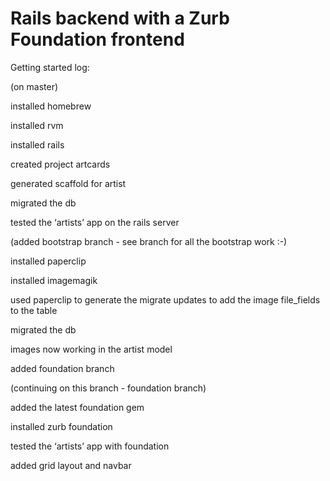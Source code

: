 Rails backend with a Zurb Foundation frontend 
=============================================

Getting started log:

(on master)

installed homebrew

installed rvm

installed rails

created project artcards

generated scaffold for artist

migrated the db

tested the ‘artists’ app on the rails server

(added bootstrap branch - see branch for all the bootstrap work :-)

installed paperclip

installed imagemagik

used paperclip to generate the migrate updates to add the image file_fields to the table

migrated the db

images now working in the artist model

added foundation branch

(continuing on this branch - foundation branch)

added the latest foundation gem

installed zurb foundation

tested the ‘artists’ app with foundation

added grid layout and navbar




